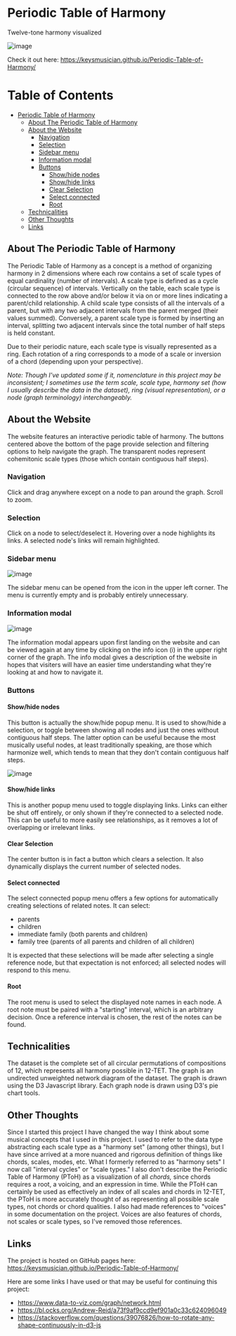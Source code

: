 # Periodic Table of Harmony

Twelve-tone harmony visualized

![image](https://user-images.githubusercontent.com/74752740/130612698-b5a494ec-97c6-4bc2-a466-445bc9205791.png)

Check it out here: https://keysmusician.github.io/Periodic-Table-of-Harmony/

Table of Contents
=================

* [Periodic Table of Harmony](#periodic-table-of-harmony)
   * [About The Periodic Table of Harmony](#about-the-periodic-table-of-harmony)
   * [About the Website](#about-the-website)
      * [Navigation](#navigation)
      * [Selection](#selection)
      * [Sidebar menu](#sidebar-menu)
      * [Information modal](#information-modal)
      * [Buttons](#buttons)
         * [Show/hide nodes](#showhide-nodes)
         * [Show/hide links](#showhide-links)
         * [Clear Selection](#clear-selection)
         * [Select connected](#select-connected)
         * [Root](#root)
   * [Technicalities](#technicalities)
   * [Other Thoughts](#other-thoughts)
   * [Links](#links)

## About The Periodic Table of Harmony
The Periodic Table of Harmony as a concept is a method of organizing harmony in 2 dimensions where each row contains a set of scale types of equal cardinality (number of intervals). A scale type is defined as a cycle (circular sequence) of intervals. Vertically on the table, each scale type is connected to the row above and/or below it via on or more lines indicating a parent/child relationship. A child scale type consists of all the intervals of a parent, but with any two adjacent intervals from the parent merged (their values summed). Conversely, a parent scale type is formed by inserting an interval, splitting two adjacent intervals since the total number of half steps is held constant.

Due to their periodic nature, each scale type is visually represented as a ring. Each rotation of a ring corresponds to a mode of a scale or inversion of a chord (depending upon your perspective).

*Note: Though I've updated some if it, nomenclature in this project may be inconsistent; I sometimes use the term scale, scale type, harmony set (how I usually describe the data in the dataset), ring (visual representation), or a node (graph terminology) interchangeably.*

## About the Website
The website features an interactive periodic table of harmony. The buttons centered above the bottom of the page provide selection and filtering options to help navigate the graph. The transparent nodes represent cohemitonic scale types (those which contain contiguous half steps).

### Navigation
Click and drag anywhere except on a node to pan around the graph. Scroll to zoom.

### Selection
Click on a node to select/deselect it. Hovering over a node highlights its links. A selected node's links will remain highlighted.

### Sidebar menu
![image](https://user-images.githubusercontent.com/74752740/130615265-f222d749-f30a-488e-b85e-970875aad20a.png)

The sidebar menu can be opened from the icon in the upper left corner. The menu is currently empty and is probably entirely unnecessary.

### Information modal
![image](https://user-images.githubusercontent.com/74752740/130615379-b157bd49-1fa0-4f2b-8261-291ab248feba.png)

The information modal appears upon first landing on the website and can be viewed again at any time by clicking on the info icon (i) in the upper right corner of the graph. The info modal gives a description of the website in hopes that visiters will have an easier time understanding what they're looking at and how to navigate it. 

### Buttons
#### Show/hide nodes
This button is actually the show/hide popup menu. It is used to show/hide a selection, or toggle between showing all nodes and just the ones without contiguous half steps. The latter option can be useful because the most musically useful nodes, at least traditionally speaking, are those which harmonize well, which tends to mean that they don't contain contiguous half steps.

![image](https://user-images.githubusercontent.com/74752740/130614468-b6d1ad78-d51d-4027-b045-3dcfa11e41fe.png)

#### Show/hide links
This is another popup menu used to toggle displaying links. Links can either be shut off entirely, or only shown if they're connected to a selected node. This can be useful to more easily see relationships, as it removes a lot of overlapping or irrelevant links.

#### Clear Selection
The center button is in fact a button which clears a selection. It also dynamically displays the current number of selected nodes.

#### Select connected
The select connected popup menu offers a few options for automatically creating selections of related notes. It can select:
* parents
* children
* immediate family (both parents and children)
* family tree (parents of all parents and children of all children)

It is expected that these selections will be made after selecting a single reference node, but that expectation is not enforced; all selected nodes will respond to this menu.

#### Root
The root menu is used to select the displayed note names in each node. A root note must be paired with a "starting" interval, which is an arbitrary decision. Once a reference interval is chosen, the rest of the notes can be found. 

## Technicalities
The dataset is the complete set of all circular permutations of compositions of 12, which represents all harmony possible in 12-TET. The graph is an undirected unweighted network diagram of the dataset. The graph is drawn using the D3 Javascript library. Each graph node is drawn using D3's pie chart tools.

## Other Thoughts
Since I started this project I have changed the way I think about some musical concepts that I used in this project. I used to refer to the data type abstracting each scale type as a "harmony set" (among other things), but I have since arrived at a more nuanced and rigorous definition of things like chords, scales, modes, etc. What I formerly referred to as "harmony sets" I now call "interval cycles" or "scale types." I also don't describe the Periodic Table of Harmony (PToH) as a visualization of all *chords,* since chords requires a root, a voicing, and an expression in time. While the PToH can certainly be used as effectively an index of all scales and chords in 12-TET, the PToH is more accurately thought of as representing all possible scale types, not chords or chord qualities. I also had made references to "voices" in some documentation on the project. Voices are also features of chords, not scales or scale types, so I've removed those references. 

## Links
The project is hosted on GitHub pages here: https://keysmusician.github.io/Periodic-Table-of-Harmony/

Here are some links I have used or that may be useful for continuing this project:
* https://www.data-to-viz.com/graph/network.html
* https://bl.ocks.org/Andrew-Reid/a73f9af9ccd9ef901a0c33c624096049
* https://stackoverflow.com/questions/39076826/how-to-rotate-any-shape-continuously-in-d3-js
